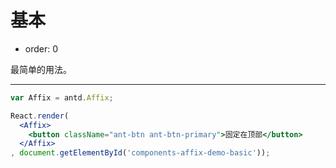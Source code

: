 # 基本

- order: 0

最简单的用法。

---

````jsx
var Affix = antd.Affix;

React.render(
  <Affix>
    <button className="ant-btn ant-btn-primary">固定在顶部</button>
  </Affix>
, document.getElementById('components-affix-demo-basic'));
````
